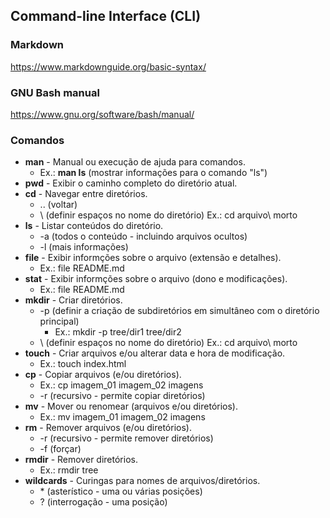 ## Command-line Interface (CLI)

### Markdown
https://www.markdownguide.org/basic-syntax/

### GNU Bash manual
https://www.gnu.org/software/bash/manual/

### Comandos
* **man** - Manual ou execução de ajuda para comandos.
    * Ex.: **man ls** (mostrar informações para o comando "ls")
* **pwd** - Exibir o caminho completo do diretório atual.
* **cd**  - Navegar entre diretórios.
    * .. (voltar)
    * \ (definir espaços no nome do diretório) Ex.: cd arquivo\ morto
* **ls** - Listar conteúdos do diretório.
    * -a (todos o conteúdo - incluindo arquivos ocultos)
    * -l (mais informações)
* **file** - Exibir informções sobre o arquivo (extensão e detalhes).
    * Ex.: file README.md
* **stat** - Exibir informções sobre o arquivo (dono e modificações).
    * Ex.: file README.md
* **mkdir** - Criar diretórios.
    * -p (definir a criação de subdiretórios em simultâneo com o diretório principal)
        * Ex.: mkdir -p tree/dir1 tree/dir2
    * \ (definir espaços no nome do diretório) Ex.: cd arquivo\ morto
* **touch** - Criar arquivos e/ou alterar data e hora de modificação.
    * Ex.: touch index.html
* **cp** - Copiar arquivos (e/ou diretórios).
    * Ex.: cp imagem_01 imagem_02 imagens
    * -r (recursivo - permite copiar diretórios)
* **mv** - Mover ou renomear (arquivos e/ou diretórios).    
    * Ex.: mv imagem_01 imagem_02 imagens
* **rm** - Remover arquivos (e/ou diretórios).
    * -r (recursivo - permite remover diretórios)
    * -f (forçar)
* **rmdir** - Remover diretórios.
    * Ex.: rmdir tree    
* **wildcards** - Curingas para nomes de arquivos/diretórios.
    * \* (asterístico - uma ou várias posições)
    * ? (interrogação - uma posição)